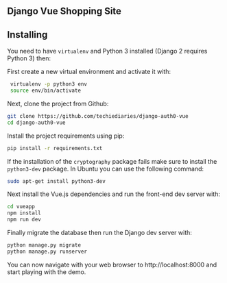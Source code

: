 ## Django Vue Shopping Site

## Installing

You need to have `virtualenv` and Python 3 installed (Django 2 requires Python 3) then:

First create a new virtual environment and activate it with:

```bash
 virtualenv -p python3 env
 source env/bin/activate
```
Next, clone the project from Github:

```bash
git clone https://github.com/techiediaries/django-auth0-vue
cd django-auth0-vue
```

Install the project requirements using pip:

```bash
pip install -r requirements.txt
```

If the installation of the `cryptography` package fails make sure to install the `python3-dev` package. In Ubuntu you can use the following command:

```bash
sudo apt-get install python3-dev
``` 

Next install the Vue.js dependencies and run the front-end dev server with:

```bash
cd vueapp
npm install
npm run dev
```

Finally migrate the database then run the Django dev server with:

```bash
python manage.py migrate
python manage.py runserver
``` 
You can now navigate with your web browser to http://localhost:8000 and start playing with the demo.
